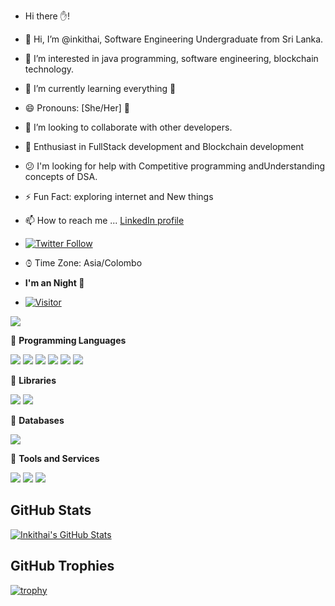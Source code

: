 -   Hi there ✋!
- 👋 Hi, I’m @inkithai, Software Engineering Undergraduate from Sri Lanka.
- 👀 I’m interested in java programming, software engineering, blockchain technology.
- 🌱 I’m currently learning everything 🤣
- 😄 Pronouns: [She/Her] 👦
- 💞️ I’m looking to collaborate with other developers. 
- 🌱   Enthusiast in FullStack development and Blockchain development
- :confused:	I'm looking for help with Competitive programming andUnderstanding concepts of DSA.
 
- :zap: Fun Fact: exploring internet and New things
- 📫 How to reach me ... [LinkedIn profile](https://www.linkedin.com/in/inkithai/)
- [![Twitter Follow](https://img.shields.io/twitter/follow/Inkithai?label=Follow)](https://twitter.com/Inkithai)
- ⌚︎ Time Zone: Asia/Colombo
- **I'm an Night :owl:**
- [![Visitor](https://komarev.com/ghpvc/?username=inkithai&label=Profile%20views&color=0e75b6&style=flat)](https://github.com/ryo-ma/github-profile-trophy)

![](https://visitor-badge.glitch.me/badge?page_id=Inkithai.Inkithai)


🔴 <strong>Programming Languages</strong>

![](https://img.shields.io/badge/Python-3776AB?style=for-the-badge&logo=python&logoColor=white)
![](https://img.shields.io/badge/C-00599C?style=for-the-badge&logo=c&logoColor=white)
![](https://img.shields.io/badge/C%2B%2B-00599C?style=for-the-badge&logo=c%2B%2B&logoColor=white)
![](https://img.shields.io/badge/JavaScript-F7DF1E?style=for-the-badge&logo=javascript&logoColor=black)
![](https://img.shields.io/badge/Java-ED8B00?style=for-the-badge&logo=java&logoColor=white)
![](https://img.shields.io/badge/PHP-777BB4?style=for-the-badge&logo=php&logoColor=white)



🔴 <strong>Libraries</strong>

![](https://img.shields.io/badge/React-20232A?style=for-the-badge&logo=react&logoColor=61DAFB)
![](https://img.shields.io/badge/Redux-593D88?style=for-the-badge&logo=redux&logoColor=white)

🔴 <strong>Databases</strong>

![](	https://img.shields.io/badge/MySQL-00000F?style=for-the-badge&logo=mysql&logoColor=white)

🔴 <strong>Tools and Services</strong>

![](https://img.shields.io/badge/Git-F05032?style=for-the-badge&logo=git&logoColor=white)
![](https://img.shields.io/badge/Visual_Studio_Code-0078D4?style=for-the-badge&logo=visual%20studio%20code&logoColor=white)
![](https://img.shields.io/badge/Visual_Studio_2019-5C2D91?style=for-the-badge&logo=visual%20studio&logoColor=white)

## GitHub Stats

[![Inkithai's GitHub Stats](https://github-readme-stats.vercel.app/api?username=inkithai&show_icons=true&count_private=true&hide=contribs)](https://github.com/inkithai)

## GitHub Trophies

[![trophy](https://github-profile-trophy.vercel.app/?username=inkithai&theme=darkhub)](https://github.com/ryo-ma/github-profile-trophy)

<!---
inkithai/inkithai is a ✨ special ✨ repository because its `README.md` (this file) appears on your GitHub profile.
You can click the Preview link to take a look at your changes.
--->


  
